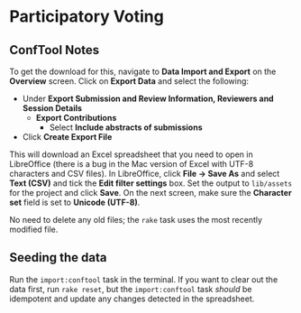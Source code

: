 # Participatory Voting

## ConfTool Notes

To get the download for this, navigate to **Data Import and Export** on the **Overview** screen. Click on **Export Data** and select the following:

* Under **Export Submission and Review Information, Reviewers and Session Details**
  * **Export Contributions**
    * Select **Include abstracts of submissions**
* Click **Create Export File**

This will download an Excel spreadsheet that you need to open in LibreOffice (there is a bug in the Mac version of Excel with UTF-8 characters and CSV files). In LibreOffice, click **File -> Save As** and select **Text (CSV)** and tick the **Edit filter settings** box. Set the output to `lib/assets` for the project and click **Save**. On the next screen, make sure the **Character set** field is set to **Unicode (UTF-8)**.

No need to delete any old files; the `rake` task uses the most recently modified file.

## Seeding the data

Run the `import:conftool` task in the terminal. If you want to clear out the data first, run `rake reset`, but the `import:conftool` task *should* be idempotent and update any changes detected in the spreadsheet.
